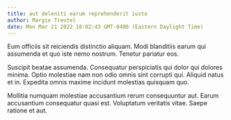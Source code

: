 ```yaml
---
title: aut deleniti earum reprehenderit iusto
author: Margie Treutel
date: Mon Mar 21 2022 18:02:43 GMT-0400 (Eastern Daylight Time)
---
```

Eum officiis sit reiciendis distinctio aliquam. Modi blanditiis earum qui assumenda et quo iste nemo nostrum. Tenetur pariatur eos.

 Suscipit beatae assumenda. Consequatur perspiciatis qui dolor qui dolores minima. Optio molestiae nam non odio omnis sint corrupti qui. Aliquid natus et in. Expedita omnis maxime incidunt molestias quisquam quo.

 Mollitia numquam molestiae accusantium rerum consequuntur aut. Earum accusantium consequatur quasi est. Voluptatum veritatis vitae. Saepe ratione et aut.